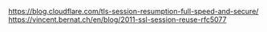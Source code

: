 https://blog.cloudflare.com/tls-session-resumption-full-speed-and-secure/
https://vincent.bernat.ch/en/blog/2011-ssl-session-reuse-rfc5077
